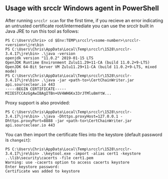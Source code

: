 ## Usage with srcclr Windows agent in PowerShell

After running `srcclr scan` for the first time, if you recieve an error indicating an untrusted certificate root/intermediate you can use the srcclr built in Java JRE to run this tool as follows:

```pwsh
PS C:\Users\Chris> cd $Env:TEMP\srcclr\<some-number>\srcclr-<version>\jre\bin
PS C:\Users\Chris\AppData\Local\Temp\srcclr\1528\srcclr-3.4.17\jre\bin> .\java -version
openjdk version "11.0.2" 2019-01-15 LTS
OpenJDK Runtime Environment Zulu11.29+11-CA (build 11.0.2+9-LTS)
OpenJDK 64-Bit Server VM Zulu11.29+11-CA (build 11.0.2+9-LTS, mixed mode)
PS C:\Users\Chris\AppData\Local\Temp\srcclr\1528\srcclr-3.4.17\jre\bin> .\java -jar <path-to>\CertChainWriter.jar api.sourceclear.io 443
-----BEGIN CERTIFICATE-----
MIIESTCCAzGgAwIBAgITBn+UV4WH6Kx33rJTMlu8mYtW...
```

Proxy support is also provided:

```pwsh
PS C:\Users\Chris\AppData\Local\Temp\srcclr\1528\srcclr-3.4.17\jre\bin> .\java -Dhttps.proxyHost=127.0.0.1 -Dhttps.proxyPort=8888 -jar <path-to>\CertChainWriter.jar api.sourceclear.io 443
```

You can then import the certificate files into the keystore (default password is `changeit`):

```pwsh
PS C:\Users\Chris\AppData\Local\Temp\srcclr\1528\srcclr-3.4.17\jre\bin> .\keytool.exe -import -alias cert1 -keystore ..\lib\security\cacerts -file cert1.pem
Warning: use -cacerts option to access cacerts keystore
Enter keystore password:
Certificate was added to keystore
```
